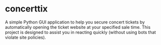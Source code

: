 # concerttix
A simple Python GUI application to help you secure concert tickets by automatically opening the ticket website at your specified sale time.   This project is designed to assist you in reacting quickly (without using bots that violate site policies).
